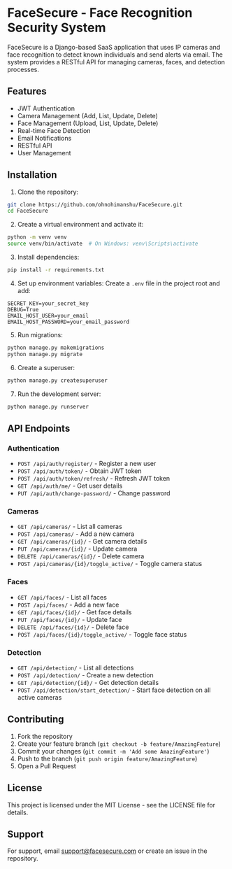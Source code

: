 # FaceSecure - Face Recognition Security System

FaceSecure is a Django-based SaaS application that uses IP cameras and face recognition to detect known individuals and send alerts via email. The system provides a RESTful API for managing cameras, faces, and detection processes.

## Features

- JWT Authentication
- Camera Management (Add, List, Update, Delete)
- Face Management (Upload, List, Update, Delete)
- Real-time Face Detection
- Email Notifications
- RESTful API
- User Management

## Installation

1. Clone the repository:
```bash
git clone https://github.com/ohnohimanshu/FaceSecure.git
cd FaceSecure
```

2. Create a virtual environment and activate it:
```bash
python -m venv venv
source venv/bin/activate  # On Windows: venv\Scripts\activate
```

3. Install dependencies:
```bash
pip install -r requirements.txt
```

4. Set up environment variables:
Create a `.env` file in the project root and add:
```
SECRET_KEY=your_secret_key
DEBUG=True
EMAIL_HOST_USER=your_email
EMAIL_HOST_PASSWORD=your_email_password
```

5. Run migrations:
```bash
python manage.py makemigrations
python manage.py migrate
```

6. Create a superuser:
```bash
python manage.py createsuperuser
```

7. Run the development server:
```bash
python manage.py runserver
```

## API Endpoints

### Authentication
- `POST /api/auth/register/` - Register a new user
- `POST /api/auth/token/` - Obtain JWT token
- `POST /api/auth/token/refresh/` - Refresh JWT token
- `GET /api/auth/me/` - Get user details
- `PUT /api/auth/change-password/` - Change password

### Cameras
- `GET /api/cameras/` - List all cameras
- `POST /api/cameras/` - Add a new camera
- `GET /api/cameras/{id}/` - Get camera details
- `PUT /api/cameras/{id}/` - Update camera
- `DELETE /api/cameras/{id}/` - Delete camera
- `POST /api/cameras/{id}/toggle_active/` - Toggle camera status

### Faces
- `GET /api/faces/` - List all faces
- `POST /api/faces/` - Add a new face
- `GET /api/faces/{id}/` - Get face details
- `PUT /api/faces/{id}/` - Update face
- `DELETE /api/faces/{id}/` - Delete face
- `POST /api/faces/{id}/toggle_active/` - Toggle face status

### Detection
- `GET /api/detection/` - List all detections
- `POST /api/detection/` - Create a new detection
- `GET /api/detection/{id}/` - Get detection details
- `POST /api/detection/start_detection/` - Start face detection on all active cameras

## Contributing

1. Fork the repository
2. Create your feature branch (`git checkout -b feature/AmazingFeature`)
3. Commit your changes (`git commit -m 'Add some AmazingFeature'`)
4. Push to the branch (`git push origin feature/AmazingFeature`)
5. Open a Pull Request

## License

This project is licensed under the MIT License - see the LICENSE file for details.

## Support

For support, email support@facesecure.com or create an issue in the repository. 
